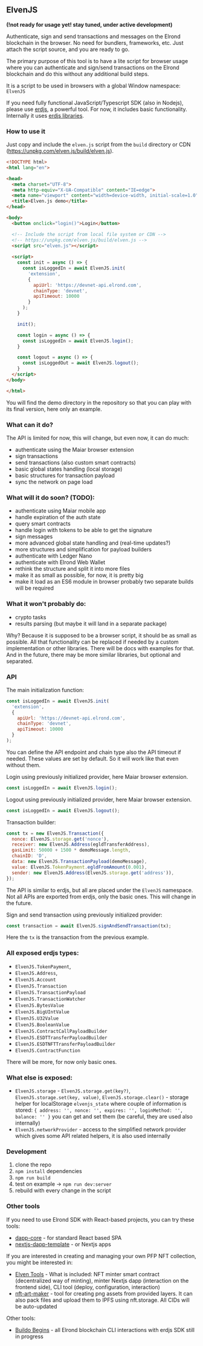 ## ElvenJS

**(!not ready for usage yet! stay tuned, under active development)**

Authenticate, sign and send transactions and messages on the Elrond blockchain in the browser. No need for bundlers, frameworks, etc. Just attach the script source, and you are ready to go.

The primary purpose of this tool is to have a lite script for browser usage where you can authenticate and sign/send transactions on the Elrond blockchain and do this without any additional build steps.

It is a script to be used in browsers with a global Window namespace: `ElvenJS`

If you need fully functional JavaScript/Typescript SDK (also in Nodejs), please use [erdjs](https://github.com/ElrondNetwork/elrond-sdk-erdjs), a powerful tool. For now, it includes basic functionality. Internally it uses [erdjs libraries](https://docs.elrond.com/sdk-and-tools/erdjs/erdjs/).

### How to use it

Just copy and include the `elven.js` script from the `build` directory or CDN (https://unpkg.com/elven.js/build/elven.js).

```html
<!DOCTYPE html>
<html lang="en">

<head>
  <meta charset="UTF-8">
  <meta http-equiv="X-UA-Compatible" content="IE=edge">
  <meta name="viewport" content="width=device-width, initial-scale=1.0">
  <title>Elven.js demo</title>
</head>

<body>
  <button onclick="login()">Login</button>

  <!-- Include the script from local file system or CDN -->
  <!-- https://unpkg.com/elven.js/build/elven.js -->
  <script src="elven.js"></script>
  
  <script>
    const init = async () => {
      const isLoggedIn = await ElvenJS.init(
        'extension',
        {
          apiUrl: 'https://devnet-api.elrond.com',
          chainType: 'devnet',
          apiTimeout: 10000
        }
      );
    }

    init();

    const login = async () => {
      const isLoggedIn = await ElvenJS.login();
    }

    const logout = async () => {
      const isLoggedOut = await ElvenJS.logout();
    }
  </script>
</body>

</html>
```

You will find the demo directory in the repository so that you can play with its final version, here only an example.

### What can it do? 

The API is limited for now, this will change, but even now, it can do much:

- authenticate using the Maiar browser extension
- sign transactions
- send transactions (also custom smart contracts)
- basic global states handling (local storage)
- basic structures for transaction payload
- sync the network on page load

### What will it do soon? (TODO):

- authenticate using Maiar mobile app
- handle expiration of the auth state
- query smart contracts
- handle login with tokens to be able to get the signature
- sign messages
- more advanced global state handling and (real-time updates?)
- more structures and simplification for payload builders
- authenticate with Ledger Nano
- authenticate with Elrond Web Wallet
- rethink the structure and split it into more files
- make it as small as possible, for now, it is pretty big
- make it load as an ES6 module in browser probably two separate builds will be required

### What it won't probably do:

- crypto tasks
- results parsing (but maybe it will land in a separate package)

Why? Because it is supposed to be a browser script, it should be as small as possible. All that functionality can be replaced if needed by a custom implementation or other libraries. There will be docs with examples for that. And in the future, there may be more similar libraries, but optional and separated.

### API

The main initialization function: 
```javascript
const isLoggedIn = await ElvenJS.init(
  'extension',
  {
    apiUrl: 'https://devnet-api.elrond.com',
    chainType: 'devnet',
    apiTimeout: 10000
  }
);
```
You can define the API endpoint and chain type also the API timeout if needed. These values are set by default. So it will work like that even without them.

Login using previously initialized provider, here Maiar browser extension.
```javascript
const isLoggedIn = await ElvenJS.login();
```

Logout using previously initialized provider, here Maiar browser extension.
```javascript
const isLoggedIn = await ElvenJS.logout();
```

Transaction builder:
```javascript
const tx = new ElvenJS.Transaction({
  nonce: ElvenJS.storage.get('nonce'),
  receiver: new ElvenJS.Address(egldTransferAddress),
  gasLimit: 50000 + 1500 * demoMessage.length,
  chainID: 'D',
  data: new ElvenJS.TransactionPayload(demoMessage),
  value: ElvenJS.TokenPayment.egldFromAmount(0.001),
  sender: new ElvenJS.Address(ElvenJS.storage.get('address')),
});
```
The API is similar to erdjs, but all are placed under the `ElvenJS` namespace. Not all APIs are exported from erdjs, only the basic ones. This will change in the future.

Sign and send transaction using previously initialized provider:
```javascript
const transaction = await ElvenJS.signAndSendTransaction(tx);
```
Here the `tx` is the transaction from the previous example.

### All exposed erdjs types:

- `ElvenJS.TokenPayment`,
- `ElvenJS.Address`,
- `ElvenJS.Account`
- `ElvenJS.Transaction`
- `ElvenJS.TransactionPayload`
- `ElvenJS.TransactionWatcher`
- `ElvenJS.BytesValue`
- `ElvenJS.BigUIntValue`
- `ElvenJS.U32Value`
- `ElvenJS.BooleanValue`
- `ElvenJS.ContractCallPayloadBuilder`
- `ElvenJS.ESDTTransferPayloadBuilder`
- `ElvenJS.ESDTNFTTransferPayloadBuilder`
- `ElvenJS.ContractFunction`

There will be more, for now only basic ones.

### What else is exposed:

- `ElvenJS.storage` - `ElvenJS.storage.get(key?)`, `ElvenJS.storage.set(key, value)`, `ElvenJS.storage.clear()` - storage helper for localStorage `elvenjs_state` where couple of information is stored: `{ address: '', nonce: '', expires: '', loginMethod: '', balance: '' }` you can get and set them (be careful, they are used also internally)
- `ElvenJS.networkProvider` - access to the simplified network provider which gives some API related helpers, it is also used internally

### Development

1. clone the repo
2. `npm install` dependencies
3. `npm run build`
4. test on example -> `npm run dev:server`
5. rebuild with every change in the script

### Other tools

If you need to use Elrond SDK with React-based projects, you can try these tools: 

- [dapp-core](https://github.com/ElrondNetwork/dapp-core) - for standard React based SPA
- [nextjs-dapp-template](https://github.com/ElrondDevGuild/nextjs-dapp-template) - or Nextjs apps

If you are interested in creating and managing your own PFP NFT collection, you might be interested in:

- [Elven Tools](https://www.elven.tools) - What is included: NFT minter smart contract (decentralized way of minting), minter Nextjs dapp (interaction on the frontend side), CLI tool (deploy, configuration, interaction)
- [nft-art-maker](https://github.com/juliancwirko/nft-art-maker) - tool for creating png assets from provided layers. It can also pack files and upload them to IPFS using nft.storage. All CIDs will be auto-updated

Other tools: 
- [Buildo Begins](https://github.com/ElrondDevGuild/buildo-begins) - all Elrond blockchain CLI interactions with erdjs SDK still in progress
